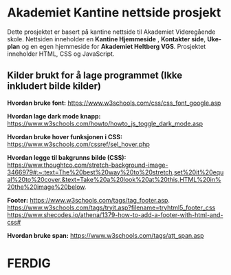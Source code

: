 # Akademiet Kantine nettside prosjekt

Dette prosjektet er basert på kantine nettside til Akademiet Videregående skole. Nettsiden inneholder en **Kantine Hjemmeside** , **Kontakter side**, **Uke-plan** og en egen hjemmeside for **Akademiet Heltberg VGS**. Prosjektet inneholder HTML, CSS og JavaScript.

## Kilder brukt for å lage programmet (Ikke inkludert bilde kilder)

**Hvordan bruke font:** https://www.w3schools.com/css/css_font_google.asp

**Hvordan lage dark mode knapp:** https://www.w3schools.com/howto/howto_js_toggle_dark_mode.asp


**Hvordan bruke hover funksjonen i CSS:** https://www.w3schools.com/cssref/sel_hover.php

**Hvordan legge til bakgrunns bilde (CSS):** 
https://www.thoughtco.com/stretch-background-image-3466979#:~:text=The%20best%20way%20to%20stretch,set%20it%20equal%20to%20cover.&text=Take%20a%20look%20at%20this,HTML%20in%20the%20image%20below.

**Footer:** https://www.w3schools.com/tags/tag_footer.asp.  https://www.w3schools.com/tags/tryit.asp?filename=tryhtml5_footer_css
https://www.shecodes.io/athena/1379-how-to-add-a-footer-with-html-and-css#

**Hvordan bruke span:** 
https://www.w3schools.com/tags/att_span.asp


# FERDIG


